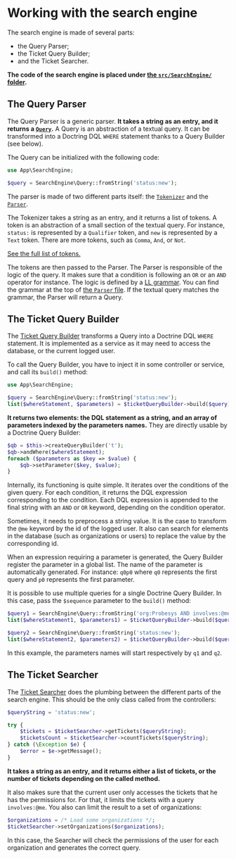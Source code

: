 # Working with the search engine

The search engine is made of several parts:

- the Query Parser;
- the Ticket Query Builder;
- and the Ticket Searcher.

**The code of the search engine is placed under [the `src/SearchEngine/` folder](/src/SearchEngine).**

## The Query Parser

The Query Parser is a generic parser.
**It takes a string as an entry, and it returns a [`Query`](/src/SearchEngine/Query.php).**
A Query is an abstraction of a textual query.
It can be transformed into a Doctring DQL `WHERE` statement thanks to a Query Builder (see below).

The Query can be initialized with the following code:

```php
use App\SearchEngine;

$query = SearchEngine\Query::fromString('status:new');
```

The parser is made of two different parts itself: the [`Tokenizer`](/src/SearchEngine/Query/Tokenizer.php) and the [`Parser`](/src/SearchEngine/Query/Parser.php).

The Tokenizer takes a string as an entry, and it returns a list of tokens.
A token is an abstraction of a small section of the textual query.
For instance, `status:` is represented by a `Qualifier` token, and `new` is represented by a `Text` token.
There are more tokens, such as `Comma`, `And`, or `Not`.

[See the full list of tokens.](/src/SearchEngine/Query/TokenType.php)

The tokens are then passed to the Parser.
The Parser is responsible of the logic of the query.
It makes sure that a condition is following an `OR` or an `AND` operator for instance.
The logic is defined by a [LL grammar](https://en.wikipedia.org/wiki/LL_grammar).
You can find the grammar at the top of [the `Parser` file](/src/SearchEngine/Query/Parser.php).
If the textual query matches the grammar, the Parser will return a Query.

## The Ticket Query Builder

The [Ticket Query Builder](/src/SearchEngine/QueryBuilder/TicketQueryBuilder.php) transforms a Query into a Doctrine DQL `WHERE` statement.
It is implemented as a service as it may need to access the database, or the current logged user.

To call the Query Builder, you have to inject it in some controller or service, and call its `build()` method:

```php
use App\SearchEngine;

$query = SearchEngine\Query::fromString('status:new');
list($whereStatement, $parameters) = $ticketQueryBuilder->build($query);
```

**It returns two elements: the DQL statement as a string, and an array of parameters indexed by the parameters names.**
They are directly usable by a Doctrine Query Builder:

```php
$qb = $this->createQueryBuilder('t');
$qb->andWhere($whereStatement);
foreach ($parameters as $key => $value) {
    $qb->setParameter($key, $value);
}
```

Internally, its functioning is quite simple.
It iterates over the conditions of the given query.
For each condition, it returns the DQL expression corresponding to the condition.
Each DQL expression is appended to the final string with an `AND` or `OR` keyword, depending on the condition operator.

Sometimes, it needs to preprocess a string value.
It is the case to transform the `@me` keyword by the id of the logged user.
It also can search for elements in the database (such as organizations or users) to replace the value by the corresponding id.

When an expression requiring a parameter is generated, the Query Builder register the parameter in a global list.
The name of the parameter is automatically generated.
For instance: `q0p0` where `q0` represents the first query and `p0` represents the first parameter.

It is possible to use multiple queries for a single Doctrine Query Builder.
In this case, pass the `$sequence` parameter to the `build()` method:

```php
$query1 = SearchEngine\Query::fromString('org:Probesys AND involves:@me');
list($whereStatement1, $parameters1) = $ticketQueryBuilder->build($query1, 1);

$query2 = SearchEngine\Query::fromString('status:new');
list($whereStatement2, $parameters2) = $ticketQueryBuilder->build($query2, 2);
```

In this example, the parameters names will start respectively by `q1` and `q2`.

## The Ticket Searcher

The [Ticket Searcher](/src/SearchEngine/TicketSearcher.php) does the plumbing between the different parts of the search engine.
This should be the only class called from the controllers:

```php
$queryString = 'status:new';

try {
    $tickets = $ticketSearcher->getTickets($queryString);
    $ticketsCount = $ticketSearcher->countTickets($queryString);
} catch (\Exception $e) {
    $error = $e->getMessage();
}
```

**It takes a string as an entry, and it returns either a list of tickets, or the number of tickets depending on the called method.**

It also makes sure that the current user only accesses the tickets that he has the permissions for.
For that, it limits the tickets with a query `involves:@me`.
You also can limit the result to a set of organizations:

```php
$organizations = /* Load some organizations */;
$ticketSearcher->setOrganizations($organizations);
```

In this case, the Searcher will check the permissions of the user for each organization and generates the correct query.
